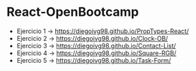 # React-OpenBootcamp

- Ejercicio 1 -> https://diegoivg98.github.io/PropTypes-React/
- Ejercicio 2 -> https://diegoivg98.github.io/Clock-OB/
- Ejercicio 3 -> https://diegoivg98.github.io/Contact-List/
- Ejercicio 4 -> https://diegoivg98.github.io/Square-RGB/
- Ejercicio 5 -> https://diegoivg98.github.io/Task-Form/
